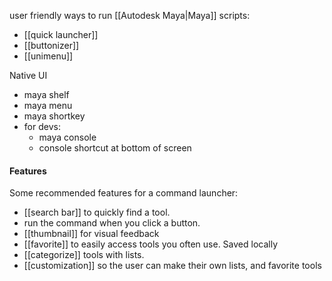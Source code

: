 user friendly ways to run [[Autodesk Maya|Maya]] scripts: 
- [[quick launcher]]
- [[buttonizer]]
- [[unimenu]]

Native UI
- maya shelf
- maya menu
- maya shortkey
- for devs:
	- maya console
	- console shortcut at bottom of screen

#### Features
Some recommended features for a command launcher:
- [[search bar]] to quickly find a tool.
- run the command when you click a button.
- [[thumbnail]] for visual feedback
- [[favorite]] to easily access tools you often use. Saved locally
- [[categorize]] tools with lists.
- [[customization]] so the user can make their own lists, and favorite tools